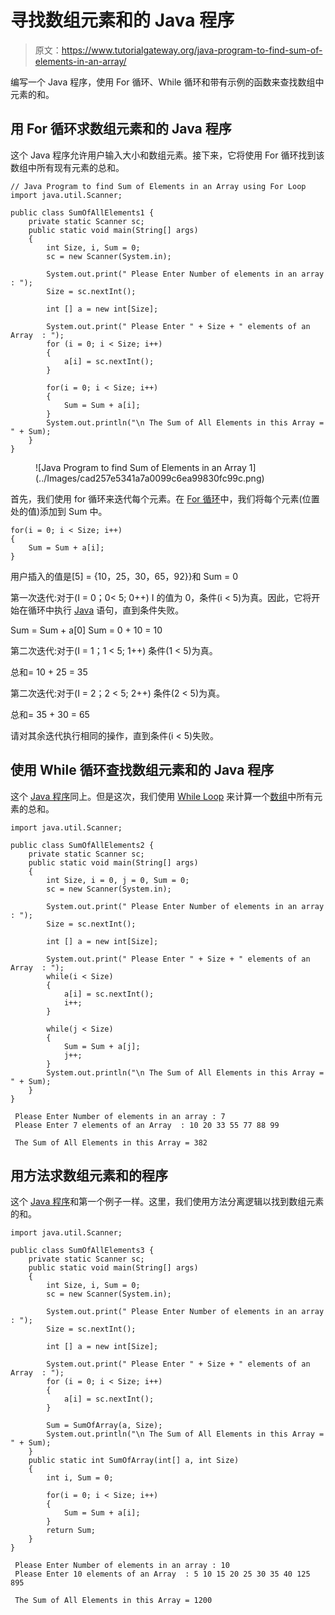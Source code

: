# 寻找数组元素和的 Java 程序

> 原文：<https://www.tutorialgateway.org/java-program-to-find-sum-of-elements-in-an-array/>

编写一个 Java 程序，使用 For 循环、While 循环和带有示例的函数来查找数组中元素的和。

## 用 For 循环求数组元素和的 Java 程序

这个 Java 程序允许用户输入大小和数组元素。接下来，它将使用 For 循环找到该数组中所有现有元素的总和。

```
// Java Program to find Sum of Elements in an Array using For Loop
import java.util.Scanner;

public class SumOfAllElements1 {
	private static Scanner sc;
	public static void main(String[] args) 
	{
		int Size, i, Sum = 0;
		sc = new Scanner(System.in);

		System.out.print(" Please Enter Number of elements in an array : ");
		Size = sc.nextInt();	

		int [] a = new int[Size];

		System.out.print(" Please Enter " + Size + " elements of an Array  : ");
		for (i = 0; i < Size; i++)
		{
			a[i] = sc.nextInt();
		}   

		for(i = 0; i < Size; i++)
		{
			Sum = Sum + a[i]; 
		}		
		System.out.println("\n The Sum of All Elements in this Array = " + Sum);
	}
}
```

<figure class="wp-block-image">![Java Program to find Sum of Elements in an Array 1](../Images/cad257e5341a7a0099c6ea99830fc99c.png)</figure>

首先，我们使用 for 循环来迭代每个元素。在 [For 循环](https://www.tutorialgateway.org/java-for-loop/)中，我们将每个元素(位置处的值)添加到 Sum 中。

```
for(i = 0; i < Size; i++)
{
	Sum = Sum + a[i]; 
}
```

用户插入的值是[5] = {10，25，30，65，92}}和 Sum = 0

第一次迭代:对于(I = 0；0< 5; 0++)
I 的值为 0，条件(i < 5)为真。因此，它将开始在循环中执行 [Java](https://www.tutorialgateway.org/java-tutorial/) 语句，直到条件失败。

Sum = Sum + a[0]
Sum = 0 + 10 = 10

第二次迭代:对于(I = 1；1 < 5; 1++)
条件(1 < 5)为真。

总和= 10 + 25 = 35

第二次迭代:对于(I = 2；2 < 5; 2++)
条件(2 < 5)为真。

总和= 35 + 30 = 65

请对其余迭代执行相同的操作，直到条件(i < 5)失败。

## 使用 While 循环查找数组元素和的 Java 程序

这个 [Java 程序](https://www.tutorialgateway.org/learn-java-programs/)同上。但是这次，我们使用 [While Loop](https://www.tutorialgateway.org/java-while-loop/) 来计算一个[数组](https://www.tutorialgateway.org/java-array/)中所有元素的总和。

```
import java.util.Scanner;

public class SumOfAllElements2 {
	private static Scanner sc;
	public static void main(String[] args) 
	{
		int Size, i = 0, j = 0, Sum = 0;
		sc = new Scanner(System.in);

		System.out.print(" Please Enter Number of elements in an array : ");
		Size = sc.nextInt();	

		int [] a = new int[Size];

		System.out.print(" Please Enter " + Size + " elements of an Array  : ");
		while(i < Size)
		{
			a[i] = sc.nextInt();
			i++;
		}   

		while(j < Size)
		{
			Sum = Sum + a[j];
			j++;
		}		
		System.out.println("\n The Sum of All Elements in this Array = " + Sum);
	}
}
```

```
 Please Enter Number of elements in an array : 7
 Please Enter 7 elements of an Array  : 10 20 33 55 77 88 99

 The Sum of All Elements in this Array = 382
```

## 用方法求数组元素和的程序

这个 [Java 程序](https://www.tutorialgateway.org/learn-java-programs/)和第一个例子一样。这里，我们使用方法分离逻辑以找到数组元素的和。

```
import java.util.Scanner;

public class SumOfAllElements3 {
	private static Scanner sc;
	public static void main(String[] args) 
	{
		int Size, i, Sum = 0;
		sc = new Scanner(System.in);

		System.out.print(" Please Enter Number of elements in an array : ");
		Size = sc.nextInt();	

		int [] a = new int[Size];

		System.out.print(" Please Enter " + Size + " elements of an Array  : ");
		for (i = 0; i < Size; i++)
		{
			a[i] = sc.nextInt();
		}   

		Sum = SumOfArray(a, Size);
		System.out.println("\n The Sum of All Elements in this Array = " + Sum);
	}
	public static int SumOfArray(int[] a, int Size)
	{
		int i, Sum = 0;

		for(i = 0; i < Size; i++)
		{
			Sum = Sum + a[i]; 
		}	
		return Sum;
	}
}
```

```
 Please Enter Number of elements in an array : 10
 Please Enter 10 elements of an Array  : 5 10 15 20 25 30 35 40 125 895

 The Sum of All Elements in this Array = 1200
```